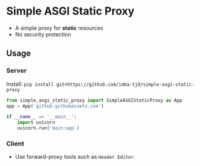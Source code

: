 # Simple ASGI Static Proxy

* A simple proxy for **static** resources
* No security protection

## Usage

### Server

Install: `pip install git+https://github.com/imba-tjd/simple-asgi-static-proxy`

```py
from simple_asgi_static_proxy import SimpleASGIStaticProxy as App
app = App('github.githubassets.com')

if __name__ == '__main__':
    import uvicorn
    uvicorn.run('main:app')
```

### Client

* Use forward-proxy tools such as `Header Editor`.
